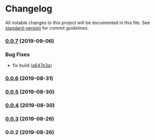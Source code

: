 # Changelog

All notable changes to this project will be documented in this file. See [standard-version](https://github.com/conventional-changelog/standard-version) for commit guidelines.

### [0.0.7](https://github.com/duartealexf/spa-seo-prerenderer/compare/v0.0.6...v0.0.7) (2019-09-06)


### Bug Fixes

* fix build ([a647e3a](https://github.com/duartealexf/spa-seo-prerenderer/commit/a647e3a))

### [0.0.6](https://github.com/duartealexf/spa-seo-prerenderer/compare/v0.0.5...v0.0.6) (2019-08-31)

### [0.0.5](https://github.com/duartealexf/spa-seo-prerenderer/compare/v0.0.4...v0.0.5) (2019-08-30)

### [0.0.4](https://github.com/duartealexf/spa-seo-prerenderer/compare/v0.0.3...v0.0.4) (2019-08-30)

### [0.0.3](https://github.com/duartealexf/spa-seo-prerenderer/compare/v0.0.2...v0.0.3) (2019-08-26)

### 0.0.2 (2019-08-26)
